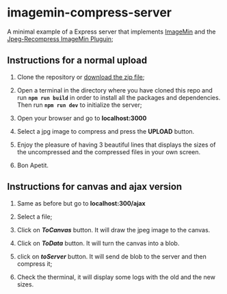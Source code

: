 # imagemin-compress-server

A minimal example of a Express server that implements [ImageMin](https://www.npmjs.com/package/imagemin) and the [Jpeg-Recompress ImageMin Pluguin](https://www.npmjs.com/package/imagemin-jpeg-recompress);

## Instructions for a normal upload

1. Clone the repository or [download the zip file](https://github.com/LautaroJayat/imagemin-compress-server/archive/master.zip);

2. Open a terminal in the directory where you have cloned this repo and run **```npm run build```** in order to install all the packages and dependencies. Then run **```npm run dev```** to initialize the server;

3. Open your browser and go to **localhost:3000**

4. Select a jpg image to compress and press the **UPLOAD** button.

5. Enjoy the pleasure of having 3 beautiful lines that displays the sizes of the uncompressed and the compressed files in your own screen.

6. Bon Apetit.

## Instructions for canvas and ajax version

1. Same as before but go to **localhost:300/ajax**

2. Select a file;

3. Click on ***ToCanvas*** button. It will draw the jpeg image to the canvas.

4. Click on ***ToData*** button. It will turn the canvas into a blob.

5. click on ***toServer*** button. It will send de blob to the server and then compress it;

6. Check the therminal, it will display some logs with the old and the new sizes.

